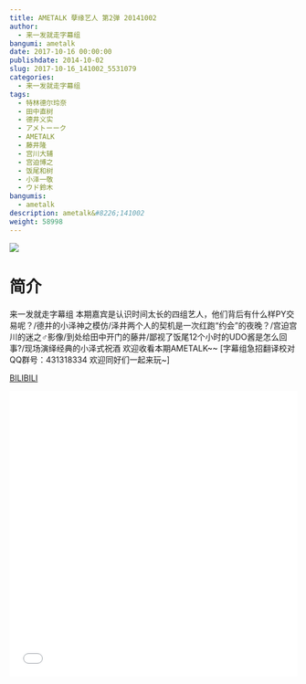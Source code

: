 ```yaml
---
title: AMETALK 孽缘艺人 第2弹 20141002
author: 
  - 来一发就走字幕组
bangumi: ametalk
date: 2017-10-16 00:00:00
publishdate: 2014-10-02
slug: 2017-10-16_141002_5531079
categories: 
  - 来一发就走字幕组
tags: 
  - 特林德尔玲奈
  - 田中直树
  - 德井义实
  - アメトーーク
  - AMETALK
  - 藤井隆
  - 宫川大辅
  - 宫迫博之
  - 饭尾和树
  - 小泽一敬
  - ウド鈴木
bangumis: 
  - ametalk
description: ametalk&#8226;141002
weight: 58998
---
```


![](https://i.imgur.com/pQj35r5.jpg)

# 简介  
来一发就走字幕组 本期嘉宾是认识时间太长的四组艺人，他们背后有什么样PY交易呢？/德井的小泽神之模仿/泽井两个人的契机是一次红跑“约会”的夜晚？/宫迫宫川的迷之♂影像/到处给田中开门的藤井/鄙视了饭尾12个小时的UDO酱是怎么回事?/现场演绎经典的小泽式祝酒  欢迎收看本期AMETALK~~ [字幕组急招翻译校对 QQ群号：431318334 欢迎同好们一起来玩~]

  [BILIBILI](https://www.bilibili.com/video/av5531079/)


  <iframe src="//www.bilibili.com/html/html5player.html?cid=8984906&aid=5531079" width="100%" height="500" frameborder="0" allowfullscreen="allowfullscreen"></iframe>
